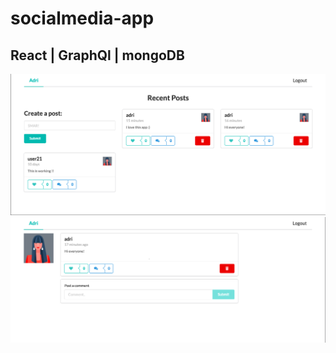 # socialmedia-app
## React | GraphQl | mongoDB
<img src="readmeimg/img1.png" />
<img src="readmeimg/img2.png" />
